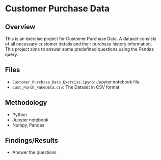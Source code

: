# Customer Purchase Data
## Overview 
This is an exercise project for Customer Purchase Data. A dataset consists of all necessary customer details and their purchase history information. This project aims to answer some predefined questions using the Pandas query. 
## Files
- `Customer_Purchase_Data_Exercise.ipynb`: Jupyter notebook file
- `Cust_Purch_FakeData.csv`: The Dataset in CSV format
  
## Methodology
- Python
- Jupyter notebook
- Numpy, Pandas
  
## Findings/Results
- Answer the questions

